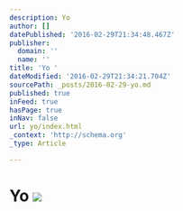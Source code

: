 ```yaml
---
description: Yo
author: []
datePublished: '2016-02-29T21:34:48.467Z'
publisher:
  domain: ''
  name: ''
title: 'Yo '
dateModified: '2016-02-29T21:34:21.704Z'
sourcePath: _posts/2016-02-29-yo.md
published: true
inFeed: true
hasPage: true
inNav: false
url: yo/index.html
_context: 'http://schema.org'
_type: Article

---
```

# Yo ![](https://the-grid-user-content.s3-us-west-2.amazonaws.com/d83b7061-f5e4-4d67-8cf6-e606609ac2d6.png)